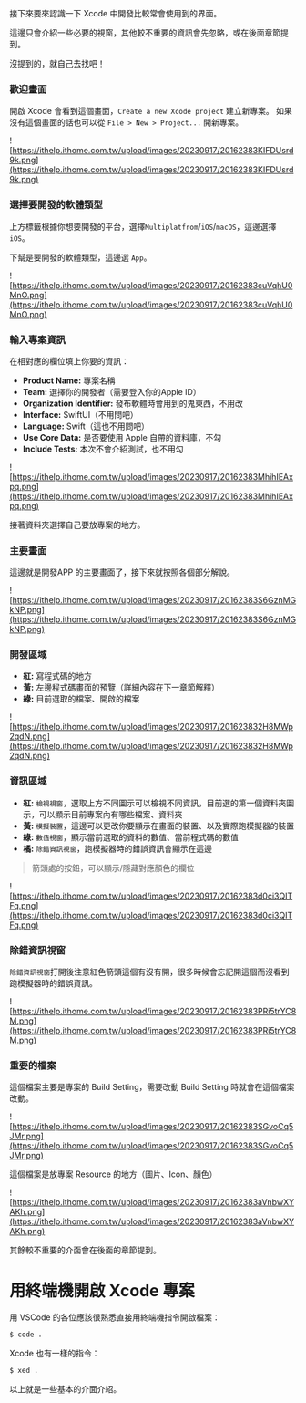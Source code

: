 接下來要來認識一下 Xcode 中開發比較常會使用到的界面。

這邊只會介紹一些必要的視窗，其他較不重要的資訊會先忽略，或在後面章節提到。

沒提到的，就自己去找吧！

### 歡迎畫面
開啟 Xcode 會看到這個畫面，`Create a new Xcode project` 建立新專案。
如果沒有這個畫面的話也可以從 `File > New > Project...` 開新專案。

![https://ithelp.ithome.com.tw/upload/images/20230917/20162383KIFDUsrd9k.png](https://ithelp.ithome.com.tw/upload/images/20230917/20162383KIFDUsrd9k.png)

### 選擇要開發的軟體類型
上方標籤根據你想要開發的平台，選擇`Multiplatfrom`/`iOS`/`macOS`，這邊選擇 `iOS`。

下幫是要開發的軟體類型，這邊選 `App`。

![https://ithelp.ithome.com.tw/upload/images/20230917/20162383cuVqhU0MnO.png](https://ithelp.ithome.com.tw/upload/images/20230917/20162383cuVqhU0MnO.png)

### 輸入專案資訊
在相對應的欄位填上你要的資訊：
- **Product Name:** 專案名稱
- **Team:** 選擇你的開發者（需要登入你的Apple ID）
- **Organization Identifier:** 發布軟體時會用到的鬼東西，不用改
- **Interface:** SwiftUI（不用問吧）
- **Language:** Swift（這也不用問吧）
- **Use Core Data:** 是否要使用 Apple 自帶的資料庫，不勾
- **Include Tests:** 本次不會介紹測試，也不用勾

![https://ithelp.ithome.com.tw/upload/images/20230917/20162383MhihIEAxpq.png](https://ithelp.ithome.com.tw/upload/images/20230917/20162383MhihIEAxpq.png)

接著資料夾選擇自己要放專案的地方。

### 主要畫面
這邊就是開發APP 的主要畫面了，接下來就按照各個部分解說。

![https://ithelp.ithome.com.tw/upload/images/20230917/20162383S6GznMGkNP.png](https://ithelp.ithome.com.tw/upload/images/20230917/20162383S6GznMGkNP.png)

### 開發區域
- **紅:** 寫程式碼的地方
- **黃:** 左邊程式碼畫面的預覽（詳細內容在下一章節解釋）
- **綠:** 目前選取的檔案、開啟的檔案

![https://ithelp.ithome.com.tw/upload/images/20230917/201623832H8MWp2qdN.png](https://ithelp.ithome.com.tw/upload/images/20230917/201623832H8MWp2qdN.png)

### 資訊區域
- **紅:** `檢視視窗`，選取上方不同圖示可以檢視不同資訊，目前選的第一個資料夾圖示，可以顯示目前專案內有哪些檔案、資料夾
- **黃:** `模擬裝置`，這邊可以更改你要顯示在畫面的裝置、以及實際跑模擬器的裝置
- **綠:** `數值視窗`，顯示當前選取的資料的數值、當前程式碼的數值
- **橘:** `除錯資訊視窗`，跑模擬器時的錯誤資訊會顯示在這邊

> 箭頭處的按鈕，可以顯示/隱藏對應顏色的欄位

![https://ithelp.ithome.com.tw/upload/images/20230917/20162383d0ci3QITFq.png](https://ithelp.ithome.com.tw/upload/images/20230917/20162383d0ci3QITFq.png)

### 除錯資訊視窗
`除錯資訊視窗`打開後注意紅色箭頭這個有沒有開，很多時候會忘記開這個而沒看到跑模擬器時的錯誤資訊。

![https://ithelp.ithome.com.tw/upload/images/20230917/20162383PRi5trYC8M.png](https://ithelp.ithome.com.tw/upload/images/20230917/20162383PRi5trYC8M.png)

### 重要的檔案
這個檔案主要是專案的 Build Setting，需要改動 Build Setting 時就會在這個檔案改動。

![https://ithelp.ithome.com.tw/upload/images/20230917/20162383SGvoCq5JMr.png](https://ithelp.ithome.com.tw/upload/images/20230917/20162383SGvoCq5JMr.png)

這個檔案是放專案 Resource 的地方（圖片、Icon、顏色）

![https://ithelp.ithome.com.tw/upload/images/20230917/20162383aVnbwXYAKh.png](https://ithelp.ithome.com.tw/upload/images/20230917/20162383aVnbwXYAKh.png)

其餘較不重要的介面會在後面的章節提到。

# 用終端機開啟 Xcode 專案
用 VSCode 的各位應該很熟悉直接用終端機指令開啟檔案：
```bash
$ code .
```

Xcode 也有一樣的指令：
```bash
$ xed .
```

以上就是一些基本的介面介紹。